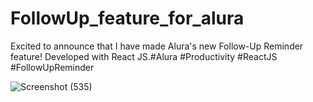 # FollowUp_feature_for_alura
Excited to announce that I have made Alura's new Follow-Up Reminder feature! Developed with React JS.#Alura #Productivity #ReactJS #FollowUpReminder

![Screenshot (535)](https://github.com/cheenu12/FollowUp_feature_for_alura/assets/99245027/67059b8f-e981-40c8-aa12-49d631a48573)
